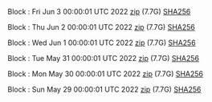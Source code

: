Block [](https://insight.dash.org/insight/block/): Fri Jun  3 00:00:01 UTC 2022 [zip](https://dash-bootstrap.ams3.digitaloceanspaces.com/mainnet/2022-06-03/bootstrap.dat.zip) (7.7G) [SHA256](https://dash-bootstrap.ams3.digitaloceanspaces.com/mainnet/2022-06-03/sha256.txt)

Block [](https://insight.dash.org/insight/block/): Thu Jun  2 00:00:01 UTC 2022 [zip](https://dash-bootstrap.ams3.digitaloceanspaces.com/mainnet/2022-06-02/bootstrap.dat.zip) (7.7G) [SHA256](https://dash-bootstrap.ams3.digitaloceanspaces.com/mainnet/2022-06-02/sha256.txt)

Block [](https://insight.dash.org/insight/block/): Wed Jun  1 00:00:01 UTC 2022 [zip](https://dash-bootstrap.ams3.digitaloceanspaces.com/mainnet/2022-06-01/bootstrap.dat.zip) (7.7G) [SHA256](https://dash-bootstrap.ams3.digitaloceanspaces.com/mainnet/2022-06-01/sha256.txt)

Block [](https://insight.dash.org/insight/block/): Tue May 31 00:00:01 UTC 2022 [zip](https://dash-bootstrap.ams3.digitaloceanspaces.com/mainnet/2022-05-31/bootstrap.dat.zip) (7.7G) [SHA256](https://dash-bootstrap.ams3.digitaloceanspaces.com/mainnet/2022-05-31/sha256.txt)

Block [](https://insight.dash.org/insight/block/): Mon May 30 00:00:01 UTC 2022 [zip](https://dash-bootstrap.ams3.digitaloceanspaces.com/mainnet/2022-05-30/bootstrap.dat.zip) (7.7G) [SHA256](https://dash-bootstrap.ams3.digitaloceanspaces.com/mainnet/2022-05-30/sha256.txt)

Block [](https://insight.dash.org/insight/block/): Sun May 29 00:00:01 UTC 2022 [zip](https://dash-bootstrap.ams3.digitaloceanspaces.com/mainnet/2022-05-29/bootstrap.dat.zip) (7.7G) [SHA256](https://dash-bootstrap.ams3.digitaloceanspaces.com/mainnet/2022-05-29/sha256.txt)
